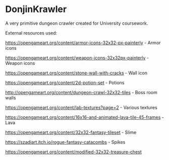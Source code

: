 # DonjinKrawler

A very primitive dungeon crawler created for University coursework.


External resources used:

https://opengameart.org/content/armor-icons-32x32-px-painterly - Armor icons

https://opengameart.org/content/weapon-icons-32x32px-painterly - Weapon icons

https://opengameart.org/content/stone-wall-with-cracks - Wall icon

https://opengameart.org/content/2d-potion-set - Potions

http://opengameart.org/content/dungeon-crawl-32x32-tiles - Boss room walls

https://opengameart.org/content/lab-textures?page=2 - Various textures

https://opengameart.org/content/16x16-and-animated-lava-tile-45-frames - Lava

https://opengameart.org/content/32x32-fantasy-tileset - Slime

https://szadiart.itch.io/rogue-fantasy-catacombs - Spikes

https://opengameart.org/content/modified-32x32-treasure-chest